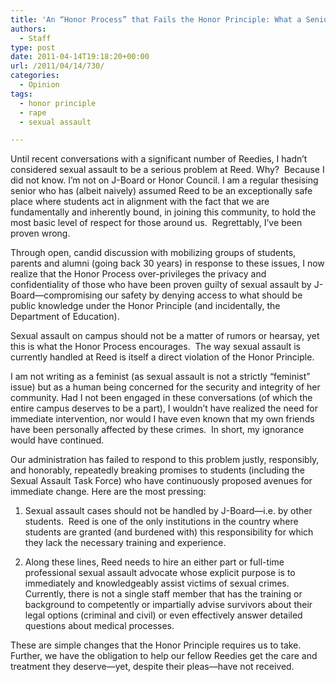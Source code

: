 ```yaml
---
title: 'An “Honor Process” that Fails the Honor Principle: What a Senior Didn’t Know'
authors: 
  - Staff
type: post
date: 2011-04-14T19:18:20+00:00
url: /2011/04/14/730/
categories:
  - Opinion
tags:
  - honor principle
  - rape
  - sexual assault

---
```

Until recent conversations with a significant number of Reedies, I hadn’t considered sexual assault to be a serious problem at Reed. Why?  Because I did not know. I’m not on J-Board or Honor Council. I am a regular thesising senior who has (albeit naively) assumed Reed to be an exceptionally safe place where students act in alignment with the fact that we are fundamentally and inherently bound, in joining this community, to hold the most basic level of respect for those around us.  Regrettably, I’ve been proven wrong.

Through open, candid discussion with mobilizing groups of students, parents and alumni (going back 30 years) in response to these issues, I now realize that the Honor Process over-privileges the privacy and confidentiality of those who have been proven guilty of sexual assault by J-Board—compromising our safety by denying access to what should be public knowledge under the Honor Principle (and incidentally, the Department of Education).

Sexual assault on campus should not be a matter of rumors or hearsay, yet this is what the Honor Process encourages.  The way sexual assault is currently handled at Reed is itself a direct violation of the Honor Principle.

I am not writing as a feminist (as sexual assault is not a strictly “feminist” issue) but as a human being concerned for the security and integrity of her community. Had I not been engaged in these conversations (of which the entire campus deserves to be a part), I wouldn’t have realized the need for immediate intervention, nor would I have even known that my own friends have been personally affected by these crimes.  In short, my ignorance would have continued.

Our administration has failed to respond to this problem justly, responsibly, and honorably, repeatedly breaking promises to students (including the Sexual Assault Task Force) who have continuously proposed avenues for immediate change. Here are the most pressing:

1. Sexual assault cases should not be handled by J-Board—i.e. by other students.  Reed is one of the only institutions in the country where students are granted (and burdened with) this responsibility for which they lack the necessary training and experience.

2. Along these lines, Reed needs to hire an either part or full-time professional sexual assault advocate whose explicit purpose is to immediately and knowledgeably assist victims of sexual crimes.  Currently, there is not a single staff member that has the training or background to competently or impartially advise survivors about their legal options (criminal and civil) or even effectively answer detailed questions about medical processes.

These are simple changes that the Honor Principle requires us to take.  Further, we have the obligation to help our fellow Reedies get the care and treatment they deserve—yet, despite their pleas—have not received.